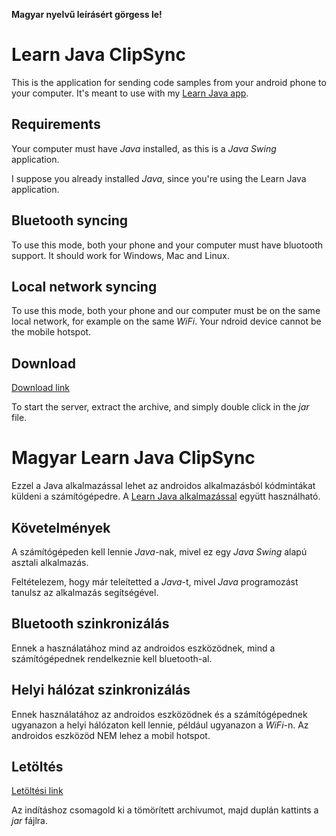 **Magyar nyelvű leírásért görgess le!**

# Learn Java ClipSync

This is the application for sending code samples from your android phone to your computer.
It's meant to use with my [Learn Java app](https://play.google.com/store/apps/details?id=com.gaspar.learnjava).

## Requirements

Your computer must have *Java* installed, as this is a *Java Swing* application.

I suppose you already installed *Java*, since you're using the Learn Java application.

## Bluetooth syncing

To use this mode, both your phone and your computer must have bluotooth support. 
It should work for Windows, Mac and Linux.

## Local network syncing

To use this mode, both your phone and our computer must be on the same local network, for example 
on the same *WiFi*. Your ndroid device cannot be the mobile hotspot.

## Download

[Download link](https://github.com/Gtomika/learn-java-clipsync/releases/download/2.0/LearnJavaClipSync.zip)

To start the server, extract the archive, and simply double click in the *jar* file.

# Magyar Learn Java ClipSync

Ezzel a Java alkalmazással lehet az androidos alkalmazásból kódmintákat küldeni a számítógépedre.
A [Learn Java alkalmazással](https://play.google.com/store/apps/details?id=com.gaspar.learnjava) együtt használható.

## Követelmények

A számítógépeden kell lennie *Java*-nak, mivel ez egy *Java Swing* alapú asztali alkalmazás.

Feltételezem, hogy már teleítetted a *Java*-t, mivel *Java* programozást tanulsz az alkalmazás segítségével.

## Bluetooth szinkronizálás

Ennek a használatához mind az androidos eszközödnek, mind a számítógépednek rendelkeznie kell 
bluetooth-al.

## Helyi hálózat szinkronizálás

Ennek használatához az androidos eszközödnek és a számítógépednek ugyanazon a helyi hálózaton kell 
lennie, például ugyanazon a *WiFi*-n. Az androidos eszközöd NEM lehez a mobil hotspot.

## Letöltés

[Letöltési link](https://github.com/Gtomika/learn-java-clipsync/releases/download/2.1/LearnJavaClipSyncHu.jar)

Az indításhoz csomagold ki a tömörített archívumot, majd duplán kattints a *jar* fájlra.
